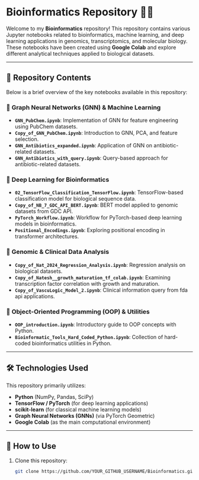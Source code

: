 # Bioinformatics Repository 🧬🔬

Welcome to my **Bioinformatics** repository! This repository contains various Jupyter notebooks related to bioinformatics, machine learning, and deep learning applications in genomics, transcriptomics, and molecular biology. These notebooks have been created using **Google Colab** and explore different analytical techniques applied to biological datasets.

---

## 📂 Repository Contents

Below is a brief overview of the key notebooks available in this repository:

### 🔹 **Graph Neural Networks (GNN) & Machine Learning**
- **`GNN_PubChem.ipynb`**: Implementation of GNN for feature engineering using PubChem datasets.
- **`Copy_of_GNN_PubChem.ipynb`**: Introduction to GNN, PCA, and feature selection.
- **`GNN_Antibiotics_expanded.ipynb`**: Application of GNN on antibiotic-related datasets.
- **`GNN_Antibiotics_with_query.ipynb`**: Query-based approach for antibiotic-related datasets.

### 🔹 **Deep Learning for Bioinformatics**
- **`02_TensorFlow_Classification_TensorFlow.ipynb`**: TensorFlow-based classification model for biological sequence data.
- **`Copy_of_NB_7_GDC_API_BERT.ipynb`**: BERT model applied to genomic datasets from GDC API.
- **`PyTorch_Workflow.ipynb`**: Workflow for PyTorch-based deep learning models in bioinformatics.
- **`Positional_Encodings.ipynb`**: Exploring positional encoding in transformer architectures.

### 🔹 **Genomic & Clinical Data Analysis**
- **`Copy_of_Nat_2024_Regression_Analysis.ipynb`**: Regression analysis on biological datasets.
- **`Copy_of_Natesh__growth_maturation_tf_colab.ipynb`**: Examining transcription factor correlation with growth and maturation.
- **`Copy_of_VascuLogic_Model_2.ipynb`**: Clinical information query from fda api applications.

### 🔹 **Object-Oriented Programming (OOP) & Utilities**
- **`OOP_introduction.ipynb`**: Introductory guide to OOP concepts with Python.
- **`Bioinformatic_Tools_Hard_Coded_Python.ipynb`**: Collection of hard-coded bioinformatics utilities in Python.

---

## 🛠️ Technologies Used
This repository primarily utilizes:
- **Python** (NumPy, Pandas, SciPy)
- **TensorFlow / PyTorch** (for deep learning applications)
- **scikit-learn** (for classical machine learning models)
- **Graph Neural Networks (GNNs)** (via PyTorch Geometric)
- **Google Colab** (as the main computational environment)

---

## 📌 How to Use
1. Clone this repository:
   ```bash
   git clone https://github.com/YOUR_GITHUB_USERNAME/Bioinformatics.git
